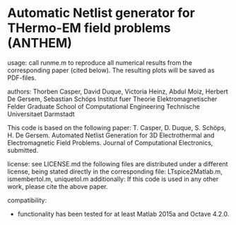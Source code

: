 # Automatic Netlist generator for THermo-EM field problems (ANTHEM)

usage: call runme.m to reproduce all numerical results from the corresponding paper (cited below). The resulting plots will be saved as PDF-files.

authors:
Thorben Casper, David Duque, Victoria Heinz, Abdul Moiz, Herbert De Gersem, Sebastian Schöps
Institut fuer Theorie Elektromagnetischer Felder
Graduate School of Computational Engineering
Technische Universitaet Darmstadt

This code is based on the following paper:
T. Casper, D. Duque, S. Schöps, H. De Gersem. Automated Netlist Generation
for 3D Electrothermal and Electromagnetic Field Problems. Journal of 
Computational Electronics, submitted.

license: see LICENSE.md
         the following files are distributed under a different license, being stated directly in the corresponding file:
         LTspice2Matlab.m, ismembertol.m, uniquetol.m
additionally: If this code is used in any other work, please cite the above paper.

compatibility:
- functionality has been tested for at least Matlab 2015a and Octave 4.2.0.